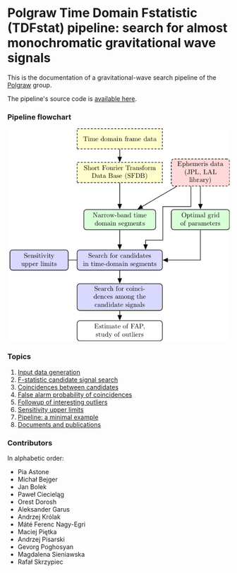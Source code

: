 # Polgraw Time Domain Fstatistic (TDFstat) pipeline: search for almost monochromatic gravitational wave signals 

This is the documentation of a gravitational-wave search pipeline of the [Polgraw](https://polgraw.camk.edu.pl/en) group. 

The pipeline's source code is [available here](https://github.com/Polgraw/TDFstat). 

### Pipeline flowchart  

![Code flowchart](./docs/img/pipeline.png)

### Topics

1. [Input data generation](input_data.md) 
2. [F-statistic candidate signal search](search_for_candidates.md)
3. [Coincidences between candidates](coincidences.md)
4. [False alarm probability of coincidences](fap_coincidences.md) 
5. [Followup of interesting outliers](followup.md)
6. [Sensitivity upper limits](sensitivity_upper_limits.md)
7. [Pipeline: a minimal example](pipeline_script.md)
8. [Documents and publications](articles.md)

### Contributors 

In alphabetic order:

* Pia Astone 
* Michał Bejger
* Jan Bolek
* Paweł Ciecieląg
* Orest Dorosh
* Aleksander Garus
* Andrzej Królak
* Máté Ferenc Nagy-Egri
* Maciej Piętka
* Andrzej Pisarski 
* Gevorg Poghosyan
* Magdalena Sieniawska 
* Rafał Skrzypiec
